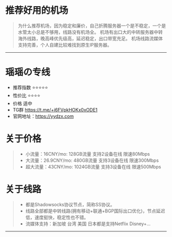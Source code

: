 # 推荐好用的机场
> 为什么推荐机场，因为稳定和廉价，自己折腾服务器一个是不稳定，一个是水管太小总是不够用，线路没有机场全。
> 机场有出口大的中转服务器中转海外线路，晚高峰优先级高，延迟稳定，出口带宽充足。
> 机场线路流媒体支持完善，个人自建比较难找到原生IP服务器。

------------------------------------------------------------------------------------------------------------------------------------------
# 瑶瑶の专线
- 推荐指数 ⭐⭐⭐⭐⭐
- 性价比 ⭐⭐⭐⭐
- 价格 适中
- TG群 https://t.me/+i6FVpkHOKx0xODE1
- 官网地址：https://yydzx.com

# 关于价格
> - 小流量：16CNY/mo: 128GB流量 支持2设备在线 限速80Mbps
> - 大流量：26.9CNY/mo: 480GB流量 支持3设备在线 限速300Mbps
> - 超大流量：43CNY/mo: 1024GB流量 支持3设备在线 限速500Mbps

# 关于线路
> - 都是Shadowsocks协议节点，简称SS协议。
> - 线路全部都是中转线路(拥有移动+联通+BGP国际出口优化)，节点延迟低，速度挺快，稳定性也不错。
> - 流媒体支持：新加坡 台湾 美国 日本都是支持Netflix Disney+...

------------------------------------------------------------------------------------------------------------------------------------------

